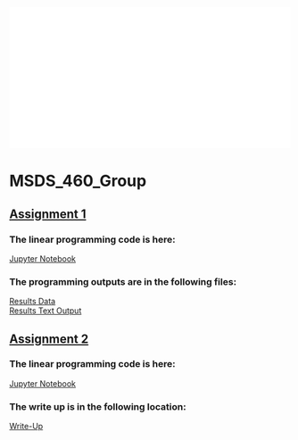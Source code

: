 <div style="width: 100%; height:60%">
  <img src="hello.svg" style="width: 100%; height:60%">
</div>
 
# MSDS_460_Group

## [Assignment 1](Group_Assign1/)

### The linear programming code is here:

[Jupyter Notebook](Group_Assign1/Linear_Program.ipynb)

### The programming outputs are in the following files:

[Results Data](Group_Assign1/results_lp.csv) <br>
[Results Text Output](Group_Assign1/results_lp_output.txt)


## [Assignment 2](Group_Assign2/)

### The linear programming code is here:

[Jupyter Notebook](Group_Assign2/Linear_Program.ipynb)

### The write up is in the following location:

[Write-Up](Group_Assign2/Assignment2.docx)

